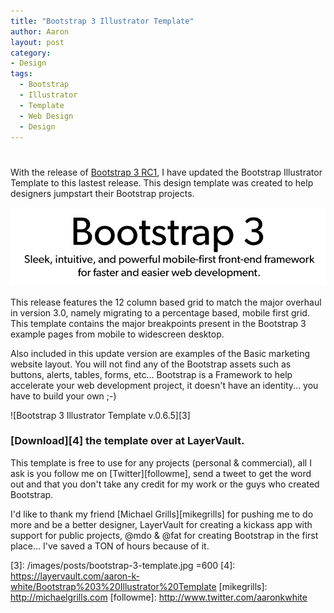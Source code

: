 ```yaml
---
title: "Bootstrap 3 Illustrator Template"
author: Aaron
layout: post
category:
- Design
tags:
  - Bootstrap
  - Illustrator
  - Template
  - Web Design
  - Design
---
```

# 

With the release of [Bootstrap 3 RC1][2], I have updated the Bootstrap Illustrator Template to this lastest release. This design template was created to help designers jumpstart their Bootstrap projects.

![Bootstrap 3 Illustrator Template v.0.6.5][1]

This release features the 12 column based grid to match the major overhaul in version 3.0, namely migrating to a percentage based, mobile first grid. This template contains the major breakpoints present in the Bootstrap 3 example pages from mobile to widescreen desktop. 

Also included in this update version are examples of the Basic marketing website layout. You will not find any of the Bootstrap assets such as buttons, alerts, tables, forms, etc... Bootstrap is a Framework to help accelerate your web development project, it doesn't have an identity... you have to build your own ;-)

![Bootstrap 3 Illustrator Template v.0.6.5][3]

### [Download][4] the template over at LayerVault.

This template is free to use for any projects (personal & commercial), all I ask is you follow me on [Twitter][followme], send a tweet to get the word out and that you don't take any credit for my work or the guys who created Bootstrap.

I'd like to thank my friend [Michael Grills][mikegrills] for pushing me to do more and be a better designer, LayerVault for creating a kickass app with support for public projects, @mdo & @fat for creating Bootstrap in the first place... I've saved a TON of hours because of it.


[1]: /images/posts/bootstrap-3-logo.png
[2]: http://blog.getbootstrap.com/2013/07/27/bootstrap-3-rc1
[3]: /images/posts/bootstrap-3-template.jpg =600
[4]: https://layervault.com/aaron-k-white/Bootstrap%203%20Illustrator%20Template
[mikegrills]: http://michaelgrills.com
[followme]: http://www.twitter.com/aaronkwhite